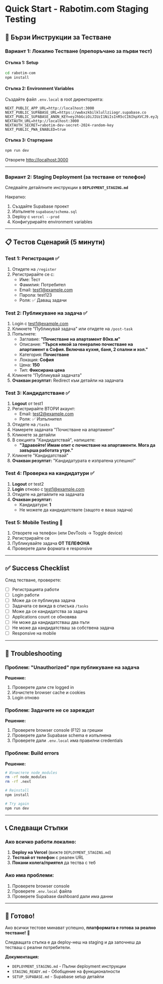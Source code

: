 # Quick Start - Rabotim.com Staging Testing

## 🚀 Бързи Инструкции за Тестване

### Вариант 1: Локално Тестване (препоръчано за първи тест)

#### Стъпка 1: Setup
```bash
cd rabotim-com
npm install
```

#### Стъпка 2: Environment Variables

Създайте файл `.env.local` в root директорията:

```env
NEXT_PUBLIC_APP_URL=http://localhost:3000
NEXT_PUBLIC_SUPABASE_URL=https://wwbxzkbilklullziiogr.supabase.co
NEXT_PUBLIC_SUPABASE_ANON_KEY=eyJhbGciOiJIUzI1NiIsInR5cCI6IkpXVCJ9.eyJpc3MiOiJzdXBhYmFzZSIsInJlZiI6Ind3Ynh6a2JpbGtsdWxsemlpb2dyIiwicm9sZSI6ImFub24iLCJpYXQiOjE3NTcwNzQwMjMsImV4cCI6MjA3MjY1MDAyM30.o1GA7hqkhIn9wH3HzdpkmUEkjz13HJGixfZ9ggVCvu0
NEXTAUTH_URL=http://localhost:3000
NEXTAUTH_SECRET=rabotim-dev-secret-2024-random-key
NEXT_PUBLIC_PWA_ENABLED=true
```

#### Стъпка 3: Стартиране
```bash
npm run dev
```

Отворете [http://localhost:3000](http://localhost:3000)

---

### Вариант 2: Staging Deployment (за тестване от телефон)

Следвайте детайлните инструкции в **`DEPLOYMENT_STAGING.md`**

Накратко:
1. Създайте Supabase проект
2. Изпълнете `supabase/schema.sql`
3. Deploy с `vercel --prod`
4. Конфигурирайте environment variables

---

## 📋 Тестов Сценарий (5 минути)

### Test 1: Регистрация ✅

1. Отидете на `/register`
2. Регистрирайте се с:
   - Име: Тест
   - Фамилия: Потребител
   - Email: test1@example.com
   - Парола: test123
   - Роля: ✅ Даващ задачи

### Test 2: Публикуване на задача ✅

1. Login с test1@example.com
2. Кликнете "Публикувай задача" или отидете на `/post-task`
3. Попълнете:
   - Заглавие: **"Почистване на апартамент 80кв.м"**
   - Описание: **"Търся някой за генерално почистване на апартамент в София. Включва кухня, баня, 2 спални и хол."**
   - Категория: **Почистване**
   - Локация: **София**
   - Цена: **150**
   - Тип: **Фиксирана цена**
4. Кликнете "Публикувай задачата"
5. **Очакван резултат:** Redirect към детайли на задачата

### Test 3: Кандидатстване ✅

1. **Logout** от test1
2. Регистрирайте ВТОРИ акаунт:
   - Email: test2@example.com
   - Роля: ✅ Изпълнител
3. Отидете на `/tasks`
4. Намерете задачата "Почистване на апартамент"
5. Кликнете за детайли
6. В секцията "Кандидатствай", напишете:
   - **"Здравейте! Имам опит с почистване на апартаменти. Мога да завърша работата утре."**
7. Кликнете "Кандидатствай"
8. **Очакван резултат:** "Кандидатурата е изпратена успешно!"

### Test 4: Проверка на кандидатури ✅

1. **Logout** от test2
2. **Login** отново с test1@example.com
3. Отидете на детайлите на задачата
4. **Очакван резултат:** 
   - Кандидатури: **1**
   - Не можете да кандидатствате (защото е ваша задача)

### Test 5: Mobile Testing 📱

1. Отворете на телефон (или DevTools → Toggle device)
2. Регистрирайте се
3. Публикувайте задача **ОТ ТЕЛЕФОНА**
4. Проверете дали формата е responsive

---

## ✅ Success Checklist

След тестване, проверете:

- [ ] Регистрацията работи
- [ ] Login работи
- [ ] Може да се публикува задача
- [ ] Задачата се вижда в списъка `/tasks`
- [ ] Може да се кандидатства за задача
- [ ] Applications count се обновява
- [ ] Не може да кандидатстваш два пъти
- [ ] Не може да кандидатстваш за собствена задача
- [ ] Responsive на mobile

---

## 🐛 Troubleshooting

### Проблем: "Unauthorized" при публикуване на задача

**Решение:**
1. Проверете дали сте logged in
2. Изчистете browser cache и cookies
3. Login отново

### Проблем: Задачите не се зареждат

**Решение:**
1. Проверете browser console (F12) за грешки
2. Проверете дали Supabase schema е изпълнена
3. Проверете дали `.env.local` има правилни credentials

### Проблем: Build errors

**Решение:**
```bash
# Изчистете node_modules
rm -rf node_modules
rm -rf .next

# Reinstall
npm install

# Try again
npm run dev
```

---

## 📞 Следващи Стъпки

### Ако всичко работи локално:

1. **Deploy на Vercel** (вижте `DEPLOYMENT_STAGING.md`)
2. **Тествай от телефон** с реален URL
3. **Покани колега/приятел** да тества с теб

### Ако има проблеми:

1. Проверете browser console
2. Проверете `.env.local` файла
3. Проверете Supabase dashboard дали има данни

---

## 🎯 Готово!

Ако всички тестове минават успешно, **платформата е готова за реално тестване!** 🎉

Следващата стъпка е да deploy-неш на staging и да започнеш да тестваш с реални потребители.

**Документация:**
- `DEPLOYMENT_STAGING.md` - Пълни deployment инструкции
- `STAGING_READY.md` - Обобщение на функционалности
- `SETUP_SUPABASE.md` - Supabase setup детайли

